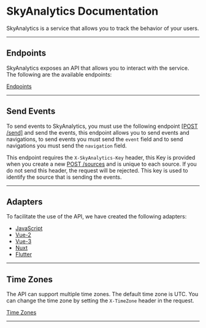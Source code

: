 # SkyAnalytics Documentation

SkyAnalytics is a service that allows you to track the behavior of your users.

------

## Endpoints

SkyAnalytics exposes an API that allows you to interact with the service. The following are the available endpoints:

[Endpoints](./enpoints/index.md)

------

## Send Events

To send events to SkyAnalytics, you must use the following endpoint [[POST /send]](./enpoints/send.md) and send the events, this endpoint allows you to send events and navigations, to send events you must send the `event` field and to send navigations you must send the `navigation` field.

This endpoint requires the `X-SkyAnalytics-Key` header, this Key is provided when you create a new [POST /sources](./enpoints/sources/create.md) and is unique to each source. If you do not send this header, the request will be rejected. This key is used to identify the source that is sending the events.

------

## Adapters

To facilitate the use of the API, we have created the following adapters:
* [JavaScript](/packages/adapters/js/readme.md)
* [Vue-2](/packages/adapters/vue2/readme.md)
* [Vue-3](/packages/adapters/vue3/readme.md)
* [Nuxt](/packages/adapters/nuxt/readme.md)
* [Flutter](/packages/adapters/flutter/README.md)

------

## Time Zones
The API can support multiple time zones. The default time zone is UTC. You can change the time zone by setting the `X-TimeZone` header in the request.

[Time Zones](./pages/time-zones.md)

------